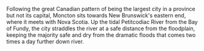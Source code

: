 Following the great Canadian pattern of being the largest city in a province but not its capital, Moncton sits towards New Brunswick's eastern end, where it meets with Nova Scotia. Up the tidal Petitcodiac River from the Bay of Fundy, the city straddles the river at a safe distance from the floodplain, keeping the majority safe and dry from the dramatic floods that comes two times a day further down river.  